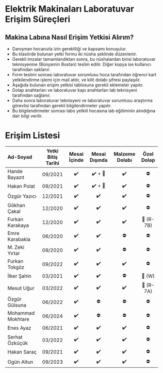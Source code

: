# Elektrik Makinaları Laboratuvar Erişim Süreçleri

## Makina Labına Nasıl Erişim Yetkisi Alırım?

- Danışman hocanızla izin gerekliliği ve kapsamı konuşulur.
- Bu klasörde bulunan yetki formu iki nüsha şeklinde düzenlenir.
- Gerekli imzalar tamamlandıktan sonra, bu nüshalardan birisi laboratuvar teknisyenine (Bünyamin Bostan) teslim edilir. Diğer kopya ise kullanıcı tarafından saklanır.
- Form teslimi sonrası laboratuvar sorumlusu hoca tarafından öğrenci kart yetkilendirme işlemi için mail atılır, ve kilit dolabı şifresi paylaşılır. 
- Aşağıda bulunan erişim yetkisi tablosuna gerekli eklemeler yapılır.
- Dolap anahtarları ve laboratuvar kapı anahtarları lab teknisyeni tarafından sağlanır.
- Daha sonra laboratuvar teknisyeni ve laboratuvar sorumlusu araştırma görevlisi tarafından gerekli bilgilendirmeler yapılır.
- Bu bilgilendirmeler sonrası labo yetkili hocasına lab eğitiminin alındığına dair bilgi verilir.


# Erişim Listesi


|      Ad-Soyad    | Yetki Bitiş Tarihi| Mesai İçinde | Mesai Dışında | Malzeme Dolabı | Özel Dolap |
|:-----------------|:---------------:|:--------------:|:-------------:|:--------------:|:----------:|
| Hande Bayazıt    | 09/2021 |:heavy_check_mark:|:heavy_check_mark: + :key: |:heavy_check_mark: |  :no_entry:    |
| Hakan Polat      | 09/2021 |:heavy_check_mark:|:heavy_check_mark: + :key:  |:heavy_check_mark: |  :no_entry:   |
| Özgür Yazıcı     | 12/2021 |:heavy_check_mark:|:heavy_check_mark: |:heavy_check_mark: |  :no_entry:     |
| Gökhan Çakal     | 12/2020 |:heavy_check_mark:|:heavy_check_mark: |:heavy_check_mark: |  :no_entry:       |
| Furkan Karakaya  | 12/2020 |:heavy_check_mark:|:heavy_check_mark: |:heavy_check_mark: |  :key: (R-7B)   |
| Emre Karabakla   | 06/2020 |:heavy_check_mark:|:heavy_check_mark: |  :no_entry:       |  :no_entry:       |
| M. Zeki Yırtar   | 09/2020 |:heavy_check_mark:|:heavy_check_mark: |  :no_entry:       | :no_entry:|
| Furkan Tokgöz    | 09/2022 |:heavy_check_mark:|:heavy_check_mark: | :heavy_check_mark: | :no_entry:|
| İlker Şahin      | 03/2021 |:heavy_check_mark:|:heavy_check_mark: | :no_entry: | :key: (W)|
| Mesut Uğur       | 03/2022 |:heavy_check_mark:|:heavy_check_mark: | :heavy_check_mark: | :key: (R-7A)|
| Özgür Gülsuna    | 06/2022 |:heavy_check_mark:|:no_entry: | :no_entry: | :no_entry:|
|Mohammad Mokhtare | 06/2024 |:heavy_check_mark:|:no_entry: | :no_entry: | :no_entry:|
| Enes Ayaz     | 06/2021 |:heavy_check_mark:|:heavy_check_mark: |:heavy_check_mark: |  :no_entry:|  
| Serhat Özküçük    | 03/2022 |:heavy_check_mark:|:heavy_check_mark: |:heavy_check_mark: |  :no_entry:|  
| Hakan Saraç   | 09/2021 |:heavy_check_mark:|:heavy_check_mark: |:heavy_check_mark: |  :no_entry:|  
| Ogün Altun  | 09/2023 |:heavy_check_mark:|:heavy_check_mark: |:heavy_check_mark: |  :no_entry:|  
